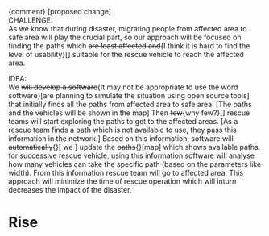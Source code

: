 {comment}
[proposed change]<br>
CHALLENGE:<br>
	As we know that during disaster, migrating people from affected area to safe area will play the crucial part, so our approach will be focused on finding the paths which <strike>are least affected and</strike>{I think it is hard to find the level of usability}[] suitable for the rescue vehicle to reach the affected area.

IDEA:<br>
	We <strike>will develop a software</strike>{It may not be appropriate to use the word software}[are planning to simulate the situation using open source tools] that initially finds all the paths from affected area to safe area. [The paths and the vehicles will be shown in the map] Then <strike>few</strike>{why few?}[] rescue teams will start exploring the paths to get to the affected areas. [As a rescue team finds a path  which is not available to use, they pass this information in the network.] Based on this information, <strike>software will automatically</strike>{}[ we ] update the <strike>paths</strike>{}[map] which shows available paths.
	for successive rescue vehicle, using this information  software will analyse how many vehicles can take the specific path 	  (based on the parameters like width). From this information  rescue team will go to affected area. This approach will 	minimize the time of rescue operation which will inturn decreases the impact of the disaster.
  
  
# Rise
